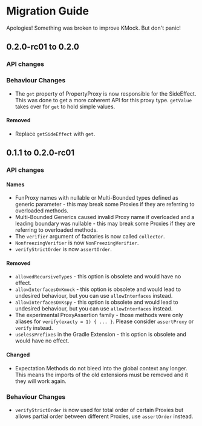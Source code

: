 # Migration Guide
Apologies! Something was broken to improve KMock.
But don't panic!

## 0.2.0-rc01 to 0.2.0
### API changes

### Behaviour Changes

* The `get` property of PropertyProxy is now responsible for the SideEffect.
This was done to get a more coherent API for this proxy type.
`getValue` takes over for `get` to hold simple values.

#### Removed

* Replace `getSideEffect` with `get`.

## 0.1.1 to 0.2.0-rc01
### API changes
#### Names

* FunProxy names with nullable or Multi-Bounded types defined as generic parameter - this may break some Proxies if they are referring to overloaded methods.
* Multi-Bounded Generics caused invalid Proxy name if overloaded and a leading boundary was nullable - this may break some Proxies if they are referring to overloaded methods.
* The `verifier` argument of factories is now called `collector`.
* `NonfreezingVerifier` is now `NonFreezingVerifier`.
* `verifyStrictOrder` is now `assertOrder`.

#### Removed

* `allowedRecursiveTypes` - this option is obsolete and would have no effect.
* `allowInterfacesOnKmock` - this option is obsolete and would lead to undesired behaviour, but you can use `allowInterfaces` instead.
* `allowInterfacesOnKspy` - this option is obsolete and would lead to undesired behaviour, but you can use `allowInterfaces` instead.
* The experimental ProxyAssertion family - those methods were only aliases for `verify(exacty = 1) { ... }`. Please consider `assertProxy` or `verify` instead.
* `uselessPrefixes` in the Gradle Extension - this option is obsolete and would have no effect.

#### Changed

* Expectation Methods do not bleed into the global context any longer. This means the imports of the old extensions must be removed and it they will work again.

### Behaviour Changes

* `verifyStrictOrder` is now used for total order of certain Proxies but allows partial order between different Proxies, use `assertOrder` instead.
